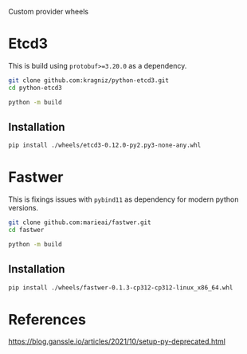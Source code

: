 Custom provider wheels


# Etcd3

This is build using `protobuf>=3.20.0` as a dependency.

```bash
git clone github.com:kragniz/python-etcd3.git
cd python-etcd3

python -m build
```

## Installation

```bash
pip install ./wheels/etcd3-0.12.0-py2.py3-none-any.whl
```


# Fastwer
This is fixings issues with `pybind11` as dependency for modern python versions.


```bash
git clone github.com:marieai/fastwer.git
cd fastwer

python -m build
```

## Installation

```bash
pip install ./wheels/fastwer-0.1.3-cp312-cp312-linux_x86_64.whl
```



# References

https://blog.ganssle.io/articles/2021/10/setup-py-deprecated.html